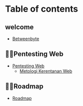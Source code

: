 # Table of contents

## welcome

* [Betweenbyte](README.md)

## 🐱‍💻Pentesting Web

* [Pentesting Web](pentesting-web/README.md)
    * [Metologi Kerentanan Web](pentesting-web/metologi/README.md)

## 🐱‍👤Roadmap

* [Roadmap](roadmap/README.md)